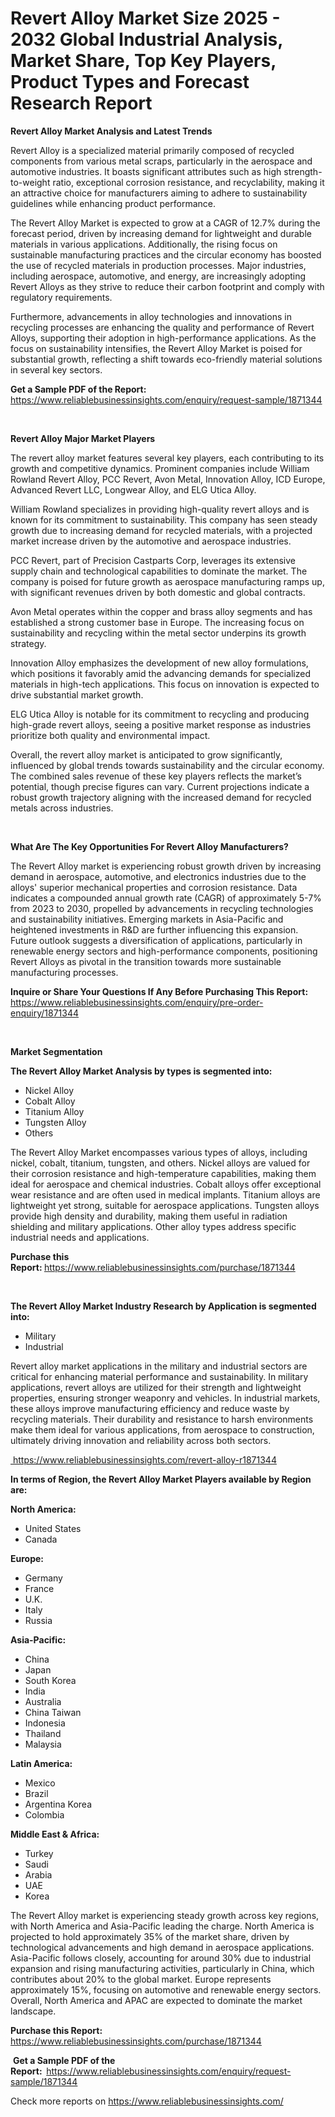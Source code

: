<p><h1>Revert Alloy Market Size 2025 - 2032 Global Industrial Analysis, Market Share, Top Key Players, Product Types and Forecast Research Report</h1></p><p><strong>Revert Alloy Market Analysis and Latest Trends</strong></p>
<p><p>Revert Alloy is a specialized material primarily composed of recycled components from various metal scraps, particularly in the aerospace and automotive industries. It boasts significant attributes such as high strength-to-weight ratio, exceptional corrosion resistance, and recyclability, making it an attractive choice for manufacturers aiming to adhere to sustainability guidelines while enhancing product performance.</p><p>The Revert Alloy Market is expected to grow at a CAGR of 12.7% during the forecast period, driven by increasing demand for lightweight and durable materials in various applications. Additionally, the rising focus on sustainable manufacturing practices and the circular economy has boosted the use of recycled materials in production processes. Major industries, including aerospace, automotive, and energy, are increasingly adopting Revert Alloys as they strive to reduce their carbon footprint and comply with regulatory requirements.</p><p>Furthermore, advancements in alloy technologies and innovations in recycling processes are enhancing the quality and performance of Revert Alloys, supporting their adoption in high-performance applications. As the focus on sustainability intensifies, the Revert Alloy Market is poised for substantial growth, reflecting a shift towards eco-friendly material solutions in several key sectors.</p></p>
<p><strong>Get a Sample PDF of the Report:&nbsp;</strong> <a href="https://www.reliablebusinessinsights.com/enquiry/request-sample/1871344?utm_campaign=2245&utm_medium=2&utm_source=Github&utm_content=ia&utm_term=03042025&utm_id=revert-alloy">https://www.reliablebusinessinsights.com/enquiry/request-sample/1871344</a></p>
<p>&nbsp;</p>
<p><strong>Revert Alloy Major Market Players</strong></p>
<p><p>The revert alloy market features several key players, each contributing to its growth and competitive dynamics. Prominent companies include William Rowland Revert Alloy, PCC Revert, Avon Metal, Innovation Alloy, ICD Europe, Advanced Revert LLC, Longwear Alloy, and ELG Utica Alloy. </p><p>William Rowland specializes in providing high-quality revert alloys and is known for its commitment to sustainability. This company has seen steady growth due to increasing demand for recycled materials, with a projected market increase driven by the automotive and aerospace industries. </p><p>PCC Revert, part of Precision Castparts Corp, leverages its extensive supply chain and technological capabilities to dominate the market. The company is poised for future growth as aerospace manufacturing ramps up, with significant revenues driven by both domestic and global contracts.</p><p>Avon Metal operates within the copper and brass alloy segments and has established a strong customer base in Europe. The increasing focus on sustainability and recycling within the metal sector underpins its growth strategy.</p><p>Innovation Alloy emphasizes the development of new alloy formulations, which positions it favorably amid the advancing demands for specialized materials in high-tech applications. This focus on innovation is expected to drive substantial market growth.</p><p>ELG Utica Alloy is notable for its commitment to recycling and producing high-grade revert alloys, seeing a positive market response as industries prioritize both quality and environmental impact. </p><p>Overall, the revert alloy market is anticipated to grow significantly, influenced by global trends towards sustainability and the circular economy. The combined sales revenue of these key players reflects the market’s potential, though precise figures can vary. Current projections indicate a robust growth trajectory aligning with the increased demand for recycled metals across industries.</p></p>
<p>&nbsp;</p>
<p><strong>What Are The Key Opportunities For Revert Alloy Manufacturers?</strong></p>
<p><p>The Revert Alloy market is experiencing robust growth driven by increasing demand in aerospace, automotive, and electronics industries due to the alloys' superior mechanical properties and corrosion resistance. Data indicates a compounded annual growth rate (CAGR) of approximately 5-7% from 2023 to 2030, propelled by advancements in recycling technologies and sustainability initiatives. Emerging markets in Asia-Pacific and heightened investments in R&D are further influencing this expansion. Future outlook suggests a diversification of applications, particularly in renewable energy sectors and high-performance components, positioning Revert Alloys as pivotal in the transition towards more sustainable manufacturing processes.</p></p>
<p><strong>Inquire or Share Your Questions If Any Before Purchasing This Report:</strong> <a href="https://www.reliablebusinessinsights.com/enquiry/pre-order-enquiry/1871344?utm_campaign=2245&utm_medium=2&utm_source=Github&utm_content=ia&utm_term=03042025&utm_id=revert-alloy">https://www.reliablebusinessinsights.com/enquiry/pre-order-enquiry/1871344</a></p>
<p>&nbsp;</p>
<p><strong>Market Segmentation</strong></p>
<p><strong>The Revert Alloy Market Analysis by types is segmented into:</strong></p>
<p><ul><li>Nickel Alloy</li><li>Cobalt Alloy</li><li>Titanium Alloy</li><li>Tungsten Alloy</li><li>Others</li></ul></p>
<p><p>The Revert Alloy Market encompasses various types of alloys, including nickel, cobalt, titanium, tungsten, and others. Nickel alloys are valued for their corrosion resistance and high-temperature capabilities, making them ideal for aerospace and chemical industries. Cobalt alloys offer exceptional wear resistance and are often used in medical implants. Titanium alloys are lightweight yet strong, suitable for aerospace applications. Tungsten alloys provide high density and durability, making them useful in radiation shielding and military applications. Other alloy types address specific industrial needs and applications.</p></p>
<p><strong>Purchase this Report:&nbsp;</strong><a href="https://www.reliablebusinessinsights.com/purchase/1871344?utm_campaign=2245&utm_medium=2&utm_source=Github&utm_content=ia&utm_term=03042025&utm_id=revert-alloy">https://www.reliablebusinessinsights.com/purchase/1871344</a></p>
<p>&nbsp;</p>
<p><strong>The Revert Alloy Market Industry Research by Application is segmented into:</strong></p>
<p><ul><li>Military</li><li>Industrial</li></ul></p>
<p><p>Revert alloy market applications in the military and industrial sectors are critical for enhancing material performance and sustainability. In military applications, revert alloys are utilized for their strength and lightweight properties, ensuring stronger weaponry and vehicles. In industrial markets, these alloys improve manufacturing efficiency and reduce waste by recycling materials. Their durability and resistance to harsh environments make them ideal for various applications, from aerospace to construction, ultimately driving innovation and reliability across both sectors.</p></p>
<p><a href="https://www.reliablebusinessinsights.com/revert-alloy-r1871344?utm_campaign=2245&utm_medium=2&utm_source=Github&utm_content=ia&utm_term=03042025&utm_id=revert-alloy">&nbsp;https://www.reliablebusinessinsights.com/revert-alloy-r1871344</a></p>
<p><strong>In terms of Region, the Revert Alloy Market Players available by Region are:</strong></p>
<p>
    <p> <strong> North America: </strong>
        <ul>
            <li>United States</li>
            <li>Canada</li>
        </ul>
        </p> 
    <p> <strong> Europe: </strong>
        <ul>
            <li>Germany</li>
            <li>France</li>
            <li>U.K.</li>
            <li>Italy</li>
            <li>Russia</li>
        </ul>
        </p> 
    <p> <strong> Asia-Pacific: </strong>
        <ul>
            <li>China</li>
            <li>Japan</li>
            <li>South Korea</li>
            <li>India</li>
            <li>Australia</li>
            <li>China Taiwan</li>
            <li>Indonesia</li>
            <li>Thailand</li>
            <li>Malaysia</li>
        </ul>
        </p> 
    <p> <strong> Latin America: </strong>
        <ul>
            <li>Mexico</li>
            <li>Brazil</li>
            <li>Argentina Korea</li>
            <li>Colombia</li>
        </ul>
        </p> 
    <p> <strong> Middle East & Africa: </strong>
        <ul>
            <li>Turkey</li>
            <li>Saudi</li>
            <li>Arabia</li>
            <li>UAE</li>
            <li>Korea</li>
        </ul>
    </p>
    </p>
<p><p>The Revert Alloy market is experiencing steady growth across key regions, with North America and Asia-Pacific leading the charge. North America is projected to hold approximately 35% of the market share, driven by technological advancements and high demand in aerospace applications. Asia-Pacific follows closely, accounting for around 30% due to industrial expansion and rising manufacturing activities, particularly in China, which contributes about 20% to the global market. Europe represents approximately 15%, focusing on automotive and renewable energy sectors. Overall, North America and APAC are expected to dominate the market landscape.</p></p>
<p><strong>Purchase this Report: </strong><a href="https://www.reliablebusinessinsights.com/purchase/1871344?utm_campaign=2245&utm_medium=2&utm_source=Github&utm_content=ia&utm_term=03042025&utm_id=revert-alloy">https://www.reliablebusinessinsights.com/purchase/1871344</a></p>
<p>&nbsp;<strong>Get a Sample PDF of the Report:&nbsp;&nbsp;</strong><a href="https://www.reliablebusinessinsights.com/enquiry/request-sample/1871344?utm_campaign=2245&utm_medium=2&utm_source=Github&utm_content=ia&utm_term=03042025&utm_id=revert-alloy">https://www.reliablebusinessinsights.com/enquiry/request-sample/1871344</a></p>
<p><strong></strong></p>
<p>Check more reports on <a href="https://www.reliablebusinessinsights.com/?utm_campaign=2245&utm_medium=2&utm_source=Github&utm_content=ia&utm_term=03042025&utm_id=revert-alloy">https://www.reliablebusinessinsights.com/</a></p>